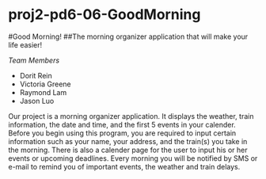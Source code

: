 proj2-pd6-06-GoodMorning
========================


#Good Morning!
##The morning organizer application that will make your life easier!

*Team Members*
  * Dorit Rein
  * Victoria Greene
  * Raymond Lam
  * Jason Luo

  Our project is a morning organizer application. It displays the weather, train information, 
  the date and time, and the first 5 events in your calender. Before you begin using this program,
  you are required to input certain information such as your name, your address, and the train(s)
  you take in the morning. There is also a calender page for the user to input his or her events
  or upcoming deadlines. Every morning you will be notified by SMS or e-mail to remind you of 
  important events, the weather and train delays.
